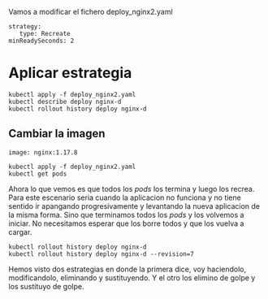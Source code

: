 Vamos a modificar el fichero deploy_nginx2.yaml
```
strategy:
   type: Recreate
minReadySeconds: 2
```

# Aplicar estrategia
```
kubectl apply -f deploy_nginx2.yaml
kubectl describe deploy nginx-d
kubectl rollout history deploy nginx-d
```

## Cambiar la imagen
```
image: nginx:1.17.8
```

```
kubectl apply -f deploy_nginx2.yaml
kubectl get pods
```

Ahora lo que vemos es que todos los _pods_ los termina y luego los recrea.
Para este escenario seria cuando la aplicacion no funciona y no tiene sentido ir apangando progresivamente y levantando la nueva aplicacion de la misma forma.
Sino que terminamos todos los _pods_ y los volvemos a iniciar. No necesitamos esperar que los borre todos y que los vuelva a cargar.

```
kubectl rollout history deploy nginx-d
kubectl rollout history deploy nginx-d --revision=7
```

Hemos visto dos estrategias en donde la primera dice, voy haciendolo, modificandolo, eliminando y sustituyendo. Y el otro los elimino de golpe y los sustituyo de golpe.
